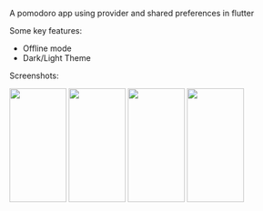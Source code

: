 A pomodoro app using provider and shared preferences in flutter

Some key features:
- Offline mode
- Dark/Light Theme

Screenshots:


<img src="https://github.com/cankraca/pomodoro_app/assets/40473447/2795ffc3-00a3-437e-b451-0b58c72d98e2" width="100" height="200">

<img src="https://github.com/cankraca/pomodoro_app/assets/40473447/ae22d71d-ae06-49ef-8785-e02583d5f080" width="100" height="200">

<img src="https://github.com/cankraca/pomodoro_app/assets/40473447/33d74f34-a088-4353-a8cf-eccdff94d972" width="100" height="200">

<img src="https://github.com/cankraca/pomodoro_app/assets/40473447/338209e1-7c7f-4e6f-b1e5-1680dec18790" width="100" height="200">

